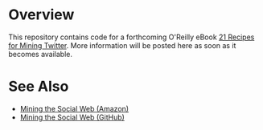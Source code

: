 # Overview

This repository contains code for a forthcoming O'Reilly eBook [21 Recipes for Mining Twitter](http://oreilly.com/catalog/0636920018261). More information will be posted here as soon as it becomes available.

# See Also

- [Mining the Social Web (Amazon)](http://amzn.to/d1Ci8A)
- [Mining the Social Web (GitHub)](http://bit.ly/biais2)
